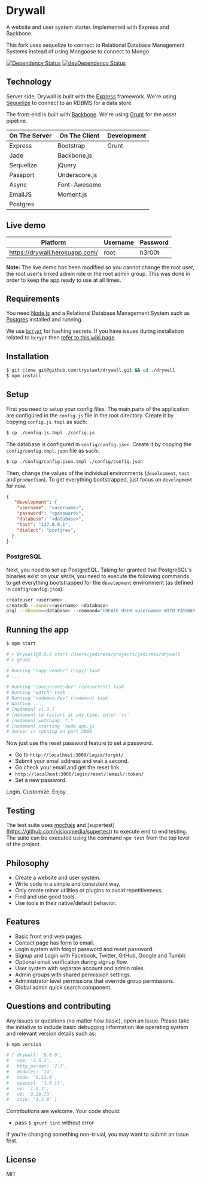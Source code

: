 # Drywall

A website and user system starter. Implemented with Express and Backbone.

This fork uses sequelize to connect to Relational Database Management Systems instead of using Mongoose to connect to Mongo

[![Dependency Status](https://david-dm.org/jedireza/drywall.svg?theme=shields.io)](https://david-dm.org/jedireza/drywall)
[![devDependency Status](https://david-dm.org/jedireza/drywall/dev-status.svg?theme=shields.io)](https://david-dm.org/jedireza/drywall#info=devDependencies)


## Technology

Server side, Drywall is built with the [Express](http://expressjs.com/)
framework. We're using [Sequelize](http://sequelizejs.com) to connect to
an RDBMS for a data store.

The front-end is built with [Backbone](http://backbonejs.org/).
We're using [Grunt](http://gruntjs.com/) for the asset pipeline.

| On The Server | On The Client  | Development |
| ------------- | -------------- | ----------- |
| Express       | Bootstrap      | Grunt       |
| Jade          | Backbone.js    |             |
| Sequelize     | jQuery         |             |
| Passport      | Underscore.js  |             |
| Async         | Font-Awesome   |             |
| EmailJS       | Moment.js      |             |
| Postgres      |				 |             |

## Live demo

| Platform                       | Username | Password |
| ------------------------------ | -------- | -------- |
| https://drywall.herokuapp.com/ | root     | h3r00t   |

__Note:__ The live demo has been modified so you cannot change the root user,
the root user's linked admin role or the root admin group. This was done in
order to keep the app ready to use at all times.


## Requirements

You need [Node.js](http://nodejs.org/download/) and a Relational Database
Management System such as [Postgres](http://www.postgresql.org/download)
installed and running.

We use [`bcrypt`](https://github.com/ncb000gt/node.bcrypt.js) for hashing
secrets. If you have issues during installation related to `bcrypt` then [refer
to this wiki
page](https://github.com/jedireza/drywall/wiki/bcrypt-Installation-Trouble).


## Installation

```bash
$ git clone git@github.com:trystant/drywall.git && cd ./drywall
$ npm install
```


## Setup

First you need to setup your config files. The main parts of the application
are configured in the `config.js` file in the root directory. Create it by
copying `config.js.tmpl` as such:

```bash
$ cp ./config.js.tmpl ./config.js
```

The database is configured in `config/config.json`. Create it by copying the
`config/config.tmpl.json` file as such:

```bash
$ cp ./config/config.json.tmpl ./config/config.json
```

Then, change the values of the individual environments (`development`, `test`
and `production`). To get everything bootstrapped, just focus on `development`
for now.

```json
{
   "development": {
    "username": "<username>",
    "password": "<password>",
    "database": "<database>",
    "host": "127.0.0.1",
    "dialect": "postgres",
  }
}
```

### PostgreSQL

Next, you need to set up PostgreSQL. Taking for granted that PostgreSQL's binaries
exist on your `$PATH`, you need to execute the following commands to get everything
bootstrapped for the `development` environment (as defined in `config/config.json`).

```bash
createuser <username>
createdb --owner=<username> <database>
psql --dbname=<database> --command="CREATE USER <username> WITH PASSWORD '<password>';"
```

## Running the app

```bash
$ npm start

# > Drywall@0.0.0 start /Users/jedireza/projects/jedireza/drywall
# > grunt

# Running "copy:vendor" (copy) task
# ...

# Running "concurrent:dev" (concurrent) task
# Running "watch" task
# Running "nodemon:dev" (nodemon) task
# Waiting...
# [nodemon] v1.3.7
# [nodemon] to restart at any time, enter `rs`
# [nodemon] watching: *.*
# [nodemon] starting `node app.js`
# Server is running on port 3000
```

Now just use the reset password feature to set a password.

 - Go to `http://localhost:3000/login/forgot/`
 - Submit your email address and wait a second.
 - Go check your email and get the reset link.
 - `http://localhost:3000/login/reset/:email/:token/`
 - Set a new password.

Login. Customize. Enjoy.


## Testing

The test suite uses [mochajs](https://mochajs.org) and [supertest]
(https://github.com/visionmedia/supertest) to execute end to end
testing. The suite can be executed using the command `npm test`
from the top level of the project.

## Philosophy

 - Create a website and user system.
 - Write code in a simple and consistent way.
 - Only create minor utilities or plugins to avoid repetitiveness.
 - Find and use good tools.
 - Use tools in their native/default behavior.


## Features

 - Basic front end web pages.
 - Contact page has form to email.
 - Login system with forgot password and reset password.
 - Signup and Login with Facebook, Twitter, GitHub, Google and Tumblr.
 - Optional email verification during signup flow.
 - User system with separate account and admin roles.
 - Admin groups with shared permission settings.
 - Administrator level permissions that override group permissions.
 - Global admin quick search component.


## Questions and contributing

Any issues or questions (no matter how basic), open an issue. Please take the
initiative to include basic debugging information like operating system
and relevant version details such as:

```bash
$ npm version

# { drywall: '0.0.0',
#   npm: '2.5.1',
#   http_parser: '2.3',
#   modules: '14',
#   node: '0.12.0',
#   openssl: '1.0.1l',
#   uv: '1.0.2',
#   v8: '3.28.73',
#   zlib: '1.2.8' }
```

Contributions are welcome. Your code should:

 - pass `$ grunt lint` without error

If you're changing something non-trivial, you may want to submit an issue
first.


## License

MIT

